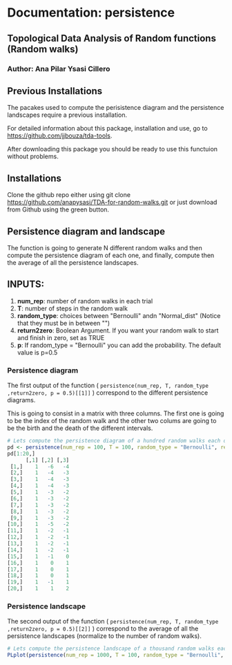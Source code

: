 # Documentation: persistence

## Topological Data Analysis of Random functions (Random walks)
### Author: Ana Pilar Ysasi Cillero 


## Previous Installations

The pacakes used to compute the perisistence diagram and the persistence landscapes require a previous installation. 

For detailed information about this package, installation and use, go to <https://github.com/jjbouza/tda-tools>.

After downloading this package you should be ready to use this functuion without problems.


## Installations

Clone the github repo either using git clone <https://github.com/anapysasi/TDA-for-random-walks.git> or just download from Github using the green button.


## Persistence diagram and landscape

The function is going to generate N different random walks and then compute the persistence diagram of each one, and finally, compute then the average of all the persistence landscapes.

## INPUTS:

1. __num_rep__: number of random walks in each trial
2. __T__: number of steps in the random walk
3. __random_type__: choices between "Bernoulli" andn "Normal_dist" (Notice that they must be in between "")
4. __return2zero__: Boolean Argument. If you want your random walk to start and finish in zero, set as TRUE
5. __p__: If random_type = "Bernoulli" you can add the probability. The default value is p=0.5


### Persistence diagram

The first output of the function ( ```persistence(num_rep, T, random_type ,return2zero, p = 0.5)[[1]]``` ) correspond to the different persistence diagrams. 

This is going to consist in a matrix with three columns. The first one is going to be the index of the random walk and the other two colums are going to be the birth and the death of the different intervals.

```R
# Lets compute the persistence diagram of a hundred random walks each one with a hundred step, with a Bernouilli distribution (p=0.5)
pd <- persistence(num_rep = 100, T = 100, random_type = "Bernoulli", return2zero = FALSE)[[1]]
pd[1:20,]
      [,1] [,2] [,3]
 [1,]    1   -6   -4
 [2,]    1   -4   -3
 [3,]    1   -4   -3
 [4,]    1   -4   -3
 [5,]    1   -3   -2
 [6,]    1   -3   -2
 [7,]    1   -3   -2
 [8,]    1   -3   -2
 [9,]    1   -3   -2
[10,]    1   -5   -2
[11,]    1   -2   -1
[12,]    1   -2   -1
[13,]    1   -2   -1
[14,]    1   -2   -1
[15,]    1   -1    0
[16,]    1    0    1
[17,]    1    0    1
[18,]    1    0    1
[19,]    1   -1    1
[20,]    1    1    2
```


### Persistence landscape

The second output of the function ( ```persistence(num_rep, T, random_type ,return2zero, p = 0.5)[[2]]``` ) correspond to the average of all the persistence landscapes (normalize to the number of random walks). 
```R
# Lets compute the persistence landscape of a thousand random walks each one with a hundred step, with a Bernouilli distribution (p=0.5)
PLplot(persistence(num_rep = 1000, T = 100, random_type = "Bernoulli", return2zero = FALSE)[[2]]) 
```
